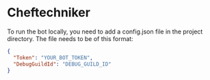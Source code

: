 # Cheftechniker

To run the bot locally, you need to add a config.json file in the project directory.
The file needs to be of this format:

```json
{
  "Token": "YOUR_BOT_TOKEN",
  "DebugGuildId": "DEBUG_GUILD_ID"
}
```
